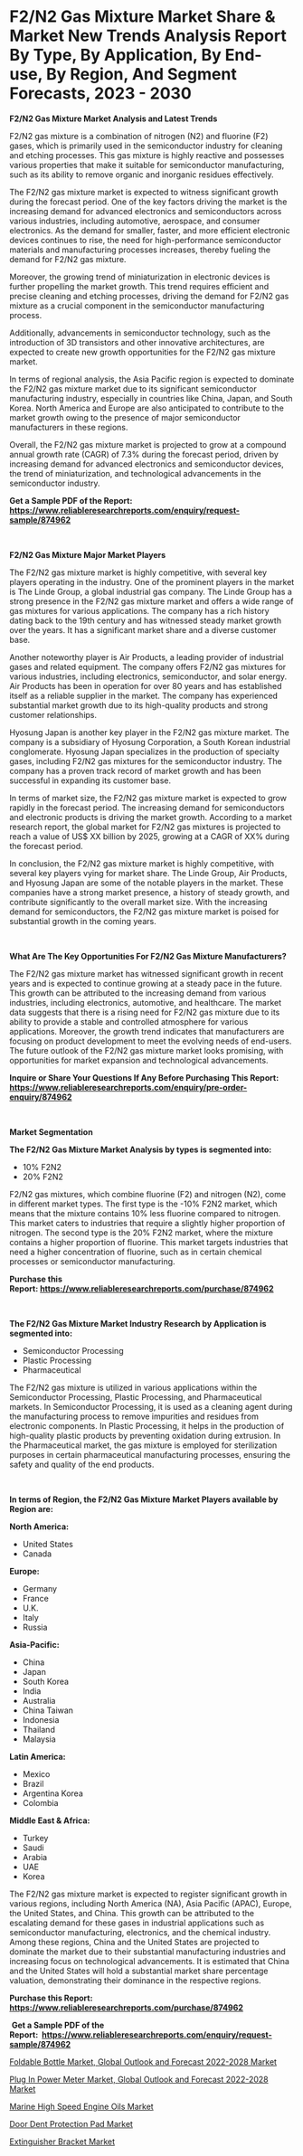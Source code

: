 <p><h1>F2/N2 Gas Mixture Market Share & Market New Trends Analysis Report By Type, By Application, By End-use, By Region, And Segment Forecasts, 2023 - 2030</h1></p><p><strong>F2/N2 Gas Mixture Market Analysis and Latest Trends</strong></p>
<p><p>F2/N2 gas mixture is a combination of nitrogen (N2) and fluorine (F2) gases, which is primarily used in the semiconductor industry for cleaning and etching processes. This gas mixture is highly reactive and possesses various properties that make it suitable for semiconductor manufacturing, such as its ability to remove organic and inorganic residues effectively.</p><p>The F2/N2 gas mixture market is expected to witness significant growth during the forecast period. One of the key factors driving the market is the increasing demand for advanced electronics and semiconductors across various industries, including automotive, aerospace, and consumer electronics. As the demand for smaller, faster, and more efficient electronic devices continues to rise, the need for high-performance semiconductor materials and manufacturing processes increases, thereby fueling the demand for F2/N2 gas mixture.</p><p>Moreover, the growing trend of miniaturization in electronic devices is further propelling the market growth. This trend requires efficient and precise cleaning and etching processes, driving the demand for F2/N2 gas mixture as a crucial component in the semiconductor manufacturing process.</p><p>Additionally, advancements in semiconductor technology, such as the introduction of 3D transistors and other innovative architectures, are expected to create new growth opportunities for the F2/N2 gas mixture market.</p><p>In terms of regional analysis, the Asia Pacific region is expected to dominate the F2/N2 gas mixture market due to its significant semiconductor manufacturing industry, especially in countries like China, Japan, and South Korea. North America and Europe are also anticipated to contribute to the market growth owing to the presence of major semiconductor manufacturers in these regions.</p><p>Overall, the F2/N2 gas mixture market is projected to grow at a compound annual growth rate (CAGR) of 7.3% during the forecast period, driven by increasing demand for advanced electronics and semiconductor devices, the trend of miniaturization, and technological advancements in the semiconductor industry.</p></p>
<p><strong>Get a Sample PDF of the Report:&nbsp; <a href="https://www.reliableresearchreports.com/enquiry/request-sample/874962">https://www.reliableresearchreports.com/enquiry/request-sample/874962</a></strong></p>
<p>&nbsp;</p>
<p><strong>F2/N2 Gas Mixture Major Market Players</strong></p>
<p><p>The F2/N2 gas mixture market is highly competitive, with several key players operating in the industry. One of the prominent players in the market is The Linde Group, a global industrial gas company. The Linde Group has a strong presence in the F2/N2 gas mixture market and offers a wide range of gas mixtures for various applications. The company has a rich history dating back to the 19th century and has witnessed steady market growth over the years. It has a significant market share and a diverse customer base.</p><p>Another noteworthy player is Air Products, a leading provider of industrial gases and related equipment. The company offers F2/N2 gas mixtures for various industries, including electronics, semiconductor, and solar energy. Air Products has been in operation for over 80 years and has established itself as a reliable supplier in the market. The company has experienced substantial market growth due to its high-quality products and strong customer relationships.</p><p>Hyosung Japan is another key player in the F2/N2 gas mixture market. The company is a subsidiary of Hyosung Corporation, a South Korean industrial conglomerate. Hyosung Japan specializes in the production of specialty gases, including F2/N2 gas mixtures for the semiconductor industry. The company has a proven track record of market growth and has been successful in expanding its customer base.</p><p>In terms of market size, the F2/N2 gas mixture market is expected to grow rapidly in the forecast period. The increasing demand for semiconductors and electronic products is driving the market growth. According to a market research report, the global market for F2/N2 gas mixtures is projected to reach a value of US$ XX billion by 2025, growing at a CAGR of XX% during the forecast period.</p><p>In conclusion, the F2/N2 gas mixture market is highly competitive, with several key players vying for market share. The Linde Group, Air Products, and Hyosung Japan are some of the notable players in the market. These companies have a strong market presence, a history of steady growth, and contribute significantly to the overall market size. With the increasing demand for semiconductors, the F2/N2 gas mixture market is poised for substantial growth in the coming years.</p></p>
<p>&nbsp;</p>
<p><strong>What Are The Key Opportunities For F2/N2 Gas Mixture Manufacturers?</strong></p>
<p><p>The F2/N2 gas mixture market has witnessed significant growth in recent years and is expected to continue growing at a steady pace in the future. This growth can be attributed to the increasing demand from various industries, including electronics, automotive, and healthcare. The market data suggests that there is a rising need for F2/N2 gas mixture due to its ability to provide a stable and controlled atmosphere for various applications. Moreover, the growth trend indicates that manufacturers are focusing on product development to meet the evolving needs of end-users. The future outlook of the F2/N2 gas mixture market looks promising, with opportunities for market expansion and technological advancements.</p></p>
<p><strong>Inquire or Share Your Questions If Any Before Purchasing This Report: <a href="https://www.reliableresearchreports.com/enquiry/pre-order-enquiry/874962">https://www.reliableresearchreports.com/enquiry/pre-order-enquiry/874962</a></strong></p>
<p>&nbsp;</p>
<p><strong>Market Segmentation</strong></p>
<p><strong>The F2/N2 Gas Mixture Market Analysis by types is segmented into:</strong></p>
<p><ul><li>10% F2N2</li><li>20% F2N2</li></ul></p>
<p><p>F2/N2 gas mixtures, which combine fluorine (F2) and nitrogen (N2), come in different market types. The first type is the -10% F2N2 market, which means that the mixture contains 10% less fluorine compared to nitrogen. This market caters to industries that require a slightly higher proportion of nitrogen. The second type is the 20% F2N2 market, where the mixture contains a higher proportion of fluorine. This market targets industries that need a higher concentration of fluorine, such as in certain chemical processes or semiconductor manufacturing.</p></p>
<p><strong>Purchase this Report:&nbsp;<a href="https://www.reliableresearchreports.com/purchase/874962">https://www.reliableresearchreports.com/purchase/874962</a></strong></p>
<p>&nbsp;</p>
<p><strong>The F2/N2 Gas Mixture Market Industry Research by Application is segmented into:</strong></p>
<p><ul><li>Semiconductor Processing</li><li>Plastic Processing</li><li>Pharmaceutical</li></ul></p>
<p><p>The F2/N2 gas mixture is utilized in various applications within the Semiconductor Processing, Plastic Processing, and Pharmaceutical markets. In Semiconductor Processing, it is used as a cleaning agent during the manufacturing process to remove impurities and residues from electronic components. In Plastic Processing, it helps in the production of high-quality plastic products by preventing oxidation during extrusion. In the Pharmaceutical market, the gas mixture is employed for sterilization purposes in certain pharmaceutical manufacturing processes, ensuring the safety and quality of the end products.</p></p>
<p>&nbsp;</p>
<p><strong>In terms of Region, the F2/N2 Gas Mixture Market Players available by Region are:</strong></p>
<p>
    <p> <strong> North America: </strong>
        <ul>
            <li>United States</li>
            <li>Canada</li>
        </ul>
        </p> 
    <p> <strong> Europe: </strong>
        <ul>
            <li>Germany</li>
            <li>France</li>
            <li>U.K.</li>
            <li>Italy</li>
            <li>Russia</li>
        </ul>
        </p> 
    <p> <strong> Asia-Pacific: </strong>
        <ul>
            <li>China</li>
            <li>Japan</li>
            <li>South Korea</li>
            <li>India</li>
            <li>Australia</li>
            <li>China Taiwan</li>
            <li>Indonesia</li>
            <li>Thailand</li>
            <li>Malaysia</li>
        </ul>
        </p> 
    <p> <strong> Latin America: </strong>
        <ul>
            <li>Mexico</li>
            <li>Brazil</li>
            <li>Argentina Korea</li>
            <li>Colombia</li>
        </ul>
        </p> 
    <p> <strong> Middle East & Africa: </strong>
        <ul>
            <li>Turkey</li>
            <li>Saudi</li>
            <li>Arabia</li>
            <li>UAE</li>
            <li>Korea</li>
        </ul>
    </p>
    </p>
<p><p>The F2/N2 gas mixture market is expected to register significant growth in various regions, including North America (NA), Asia Pacific (APAC), Europe, the United States, and China. This growth can be attributed to the escalating demand for these gases in industrial applications such as semiconductor manufacturing, electronics, and the chemical industry. Among these regions, China and the United States are projected to dominate the market due to their substantial manufacturing industries and increasing focus on technological advancements. It is estimated that China and the United States will hold a substantial market share percentage valuation, demonstrating their dominance in the respective regions.</p></p>
<p><strong>Purchase this Report: <a href="https://www.reliableresearchreports.com/purchase/874962">https://www.reliableresearchreports.com/purchase/874962</a></strong></p>
<p>&nbsp;<strong>Get a Sample PDF of the Report:&nbsp;&nbsp;<a href="https://www.reliableresearchreports.com/enquiry/request-sample/874962">https://www.reliableresearchreports.com/enquiry/request-sample/874962</a></strong></p>
<p><strong></strong></p>
<p><p><a href="https://issuu.com/reportprime-2/docs/foldable-bottle-market-global-outlook-and-forecast?fr=xKAE9_zU1NQ">Foldable Bottle Market, Global Outlook and Forecast 2022-2028 Market</a></p><p><a href="https://issuu.com/reportprime-2/docs/plug-in-power-meter-market-global-outlook-and-fore?fr=xKAE9_zU1NQ">Plug In Power Meter Market, Global Outlook and Forecast 2022-2028 Market</a></p><p><a href="https://www.linkedin.com/pulse/decoding-marine-high-speed-engine-oils-market-deep-dive-kjvnc/">Marine High Speed Engine Oils Market</a></p><p><a href="https://medium.com/@reportprime01/door-dent-protection-pad-market-size-growth-forecast-2023-2030-a33aae7425df">Door Dent Protection Pad Market</a></p><p><a href="https://github.com/RoccoManning/Market-Research-Report-List-1/blob/main/extinguisher-bracket-market.md">Extinguisher Bracket Market</a></p></p>